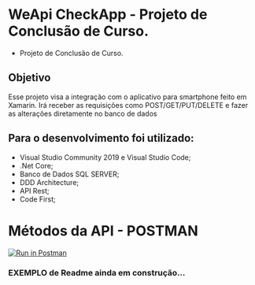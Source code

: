 # WeApi CheckApp - Projeto de Conclusão de Curso.

 - Projeto de Conclusão de Curso.

## Objetivo
Esse projeto visa a integração com o aplicativo para smartphone feito em Xamarin. Irá receber as requisições como POST/GET/PUT/DELETE e fazer as alterações diretamente no banco de dados

## Para o desenvolvimento foi utilizado:
* Visual Studio Community 2019 e Visual Studio Code;
* .Net Core;
* Banco de Dados SQL SERVER;
* DDD Architecture;
* API Rest;
* Code First;

# Métodos da API - POSTMAN
[![Run in Postman](https://run.pstmn.io/button.svg)](https://app.getpostman.com/run-collection/2a20f8af7da0a8f0cb07)

### EXEMPLO de Readme ainda em construção...

